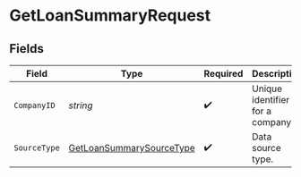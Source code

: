 # GetLoanSummaryRequest


## Fields

| Field                                                                           | Type                                                                            | Required                                                                        | Description                                                                     | Example                                                                         |
| ------------------------------------------------------------------------------- | ------------------------------------------------------------------------------- | ------------------------------------------------------------------------------- | ------------------------------------------------------------------------------- | ------------------------------------------------------------------------------- |
| `CompanyID`                                                                     | *string*                                                                        | :heavy_check_mark:                                                              | Unique identifier for a company.                                                | 8a210b68-6988-11ed-a1eb-0242ac120002                                            |
| `SourceType`                                                                    | [GetLoanSummarySourceType](../../models/operations/getloansummarysourcetype.md) | :heavy_check_mark:                                                              | Data source type.                                                               |                                                                                 |